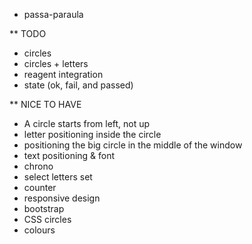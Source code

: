 * passa-paraula

** TODO
- circles
- circles + letters
- reagent integration
- state (ok, fail, and passed)


** NICE TO HAVE
- A circle starts from left, not up
- letter positioning inside the circle
- positioning the big circle in the middle of the window
- text positioning & font
- chrono
- select letters set
- counter
- responsive design
- bootstrap
- CSS circles
- colours

